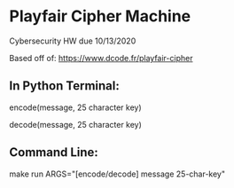 # Playfair Cipher Machine

Cybersecurity HW due 10/13/2020

Based off of:
https://www.dcode.fr/playfair-cipher

## In Python Terminal:
encode(message, 25 character key) 

decode(message, 25 character key)

## Command Line:
make run ARGS="[encode/decode] message 25-char-key"
